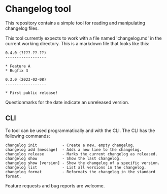 Changelog tool
==============

This repository contains a simple tool for reading and manipulating changelog
files.

This tool currently expects to work with a file named 'changelog.md' in the
current working directory. This is a markdown file that looks like this:

```
0.4.0 (????-??-??)
------------------

* Feature A
* Bugfix 3

0.3.0 (2023-02-08)
------------------

* First public release!
```

Questionmarks for the date indicate an unreleased version.

CLI
---

To tool can be used programmatically and with the CLI. The CLI has the
following commands:

```
changelog init           - Create a new, empty changelog.
changelog add [message]  - Adds a new line to the changelog.
changelog release        - Marks the current changelog as released.
changelog show           - Show the last changelog.
changelog show [version] - Show the changelog of a specific version.
changelog list           - List all versions in the changelog.
changelog format         - Reformats the changelog in the standard format.
```

Feature requests and bug reports are welcome.
